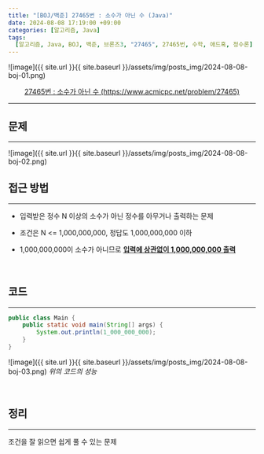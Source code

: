 ```yaml
---
title: "[BOJ/백준] 27465번 : 소수가 아닌 수 (Java)"
date: 2024-08-08 17:19:00 +09:00
categories: [알고리즘, Java]
tags:
  [알고리즘, Java, BOJ, 백준, 브론즈3, "27465", 27465번, 수학, 애드혹, 정수론]
---
```


![image]({{ site.url }}{{ site.baseurl }}/assets/img/posts_img/2024-08-08-boj-01.png)

<center><a href="https://www.acmicpc.net/problem/27465">27465번 : 소수가 아닌 수 (https://www.acmicpc.net/problem/27465)</a></center>

---

## **문제**

---

![image]({{ site.url }}{{ site.baseurl }}/assets/img/posts_img/2024-08-08-boj-02.png)

## **접근 방법**

---

- 입력받은 정수 N 이상의 소수가 아닌 정수를 아무거나 출력하는 문제

- 조건은 N <= 1,000,000,000, 정답도 1,000,000,000 이하

- 1,000,000,000이 소수가 아니므로 **<U>입력에 상관없이 1,000,000,000 출력</U>**

<br/>

## **코드**

---

```java
public class Main {
	public static void main(String[] args) {
		System.out.println(1_000_000_000);
	}
}
```

![image]({{ site.url }}{{ site.baseurl }}/assets/img/posts_img/2024-08-08-boj-03.png)
_위의 코드의 성능_

<br/>

<!--
## **배운 점 메모**

---
<br/>
-->

## **정리**

---

조건을 잘 읽으면 쉽게 풀 수 있는 문제

<br/>

<!--
## **참고 사이트**

---
<br/>
-->
